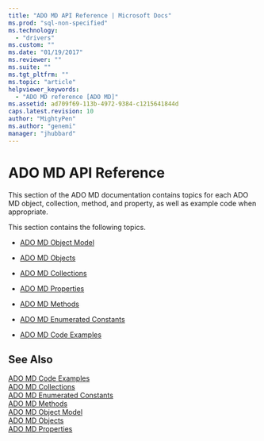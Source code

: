```yaml
---
title: "ADO MD API Reference | Microsoft Docs"
ms.prod: "sql-non-specified"
ms.technology:
  - "drivers"
ms.custom: ""
ms.date: "01/19/2017"
ms.reviewer: ""
ms.suite: ""
ms.tgt_pltfrm: ""
ms.topic: "article"
helpviewer_keywords: 
  - "ADO MD reference [ADO MD]"
ms.assetid: ad709f69-113b-4972-9384-c1215641844d
caps.latest.revision: 10
author: "MightyPen"
ms.author: "genemi"
manager: "jhubbard"
---
```

# ADO MD API Reference
This section of the ADO MD documentation contains topics for each ADO MD object, collection, method, and property, as well as example code when appropriate.  
  
 This section contains the following topics.  
  
-   [ADO MD Object Model](../../../ado/reference/ado-md-api/ado-md-object-model.md)  
  
-   [ADO MD Objects](../../../ado/reference/ado-md-api/ado-md-objects.md)  
  
-   [ADO MD Collections](../../../ado/reference/ado-md-api/ado-md-collections.md)  
  
-   [ADO MD Properties](../../../ado/reference/ado-md-api/ado-md-properties.md)  
  
-   [ADO MD Methods](../../../ado/reference/ado-md-api/ado-md-methods.md)  
  
-   [ADO MD Enumerated Constants](../../../ado/reference/ado-md-api/ado-md-enumerated-constants.md)  
  
-   [ADO MD Code Examples](../../../ado/reference/ado-md-api/ado-md-code-examples.md)  
  
## See Also  
 [ADO MD Code Examples](../../../ado/reference/ado-md-api/ado-md-code-examples.md)   
 [ADO MD Collections](../../../ado/reference/ado-md-api/ado-md-collections.md)   
 [ADO MD Enumerated Constants](../../../ado/reference/ado-md-api/ado-md-enumerated-constants.md)   
 [ADO MD Methods](../../../ado/reference/ado-md-api/ado-md-methods.md)   
 [ADO MD Object Model](../../../ado/reference/ado-md-api/ado-md-object-model.md)   
 [ADO MD Objects](../../../ado/reference/ado-md-api/ado-md-objects.md)   
 [ADO MD Properties](../../../ado/reference/ado-md-api/ado-md-properties.md)